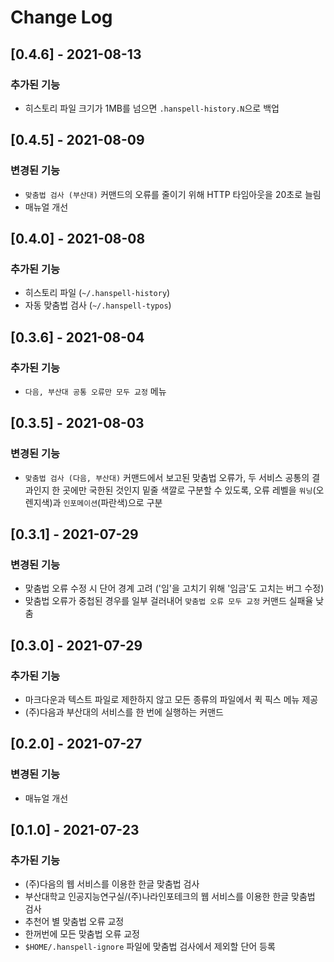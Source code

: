 # Change Log

## [0.4.6] - 2021-08-13

### 추가된 기능

- 히스토리 파일 크기가 1MB를 넘으면 `.hanspell-history.N`으로 백업

## [0.4.5] - 2021-08-09

### 변경된 기능

- `맞춤법 검사 (부산대)` 커맨드의 오류를 줄이기 위해 HTTP 타임아웃을 20초로 늘림
- 매뉴얼 개선

## [0.4.0] - 2021-08-08

### 추가된 기능

- 히스토리 파일 (`~/.hanspell-history`)
- 자동 맞춤법 검사 (`~/.hanspell-typos`)

## [0.3.6] - 2021-08-04

### 추가된 기능

- `다음, 부산대 공통 오류만 모두 교정` 메뉴

## [0.3.5] - 2021-08-03

### 변경된 기능

- `맞춤법 검사 (다음, 부산대)` 커맨드에서 보고된 맞춤법 오류가, 두 서비스 공통의 결과인지 한 곳에만 국한된 것인지 밑줄 색깔로 구분할 수 있도록, 오류 레벨을 `워닝`(오렌지색)과 `인포메이션`(파란색)으로 구분

## [0.3.1] - 2021-07-29

### 변경된 기능

- 맞춤법 오류 수정 시 단어 경계 고려 ('임'을 고치기 위해 '임금'도 고치는 버그 수정)
- 맞춤법 오류가 중첩된 경우를 일부 걸러내어 `맞춤법 오류 모두 교정` 커맨드 실패율 낮춤

## [0.3.0] - 2021-07-29

### 추가된 기능

- 마크다운과 텍스트 파일로 제한하지 않고 모든 종류의 파일에서 퀵 픽스 메뉴 제공
- (주)다음과 부산대의 서비스를 한 번에 실행하는 커맨드

## [0.2.0] - 2021-07-27

### 변경된 기능

- 매뉴얼 개선

## [0.1.0] - 2021-07-23

### 추가된 기능

- (주)다음의 웹 서비스를 이용한 한글 맞춤법 검사
- 부산대학교 인공지능연구실/(주)나라인포테크의 웹 서비스를 이용한 한글 맞춤법 검사
- 추천어 별 맞춤법 오류 교정
- 한꺼번에 모든 맞춤법 오류 교정
- `$HOME/.hanspell-ignore` 파일에 맞춤법 검사에서 제외할 단어 등록
